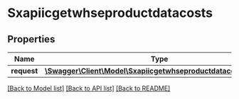 # Sxapiicgetwhseproductdatacosts

## Properties
Name | Type | Description | Notes
------------ | ------------- | ------------- | -------------
**request** | [**\Swagger\Client\Model\SxapiicgetwhseproductdatacostsRequest**](SxapiicgetwhseproductdatacostsRequest.md) |  | [optional] 

[[Back to Model list]](../README.md#documentation-for-models) [[Back to API list]](../README.md#documentation-for-api-endpoints) [[Back to README]](../README.md)


